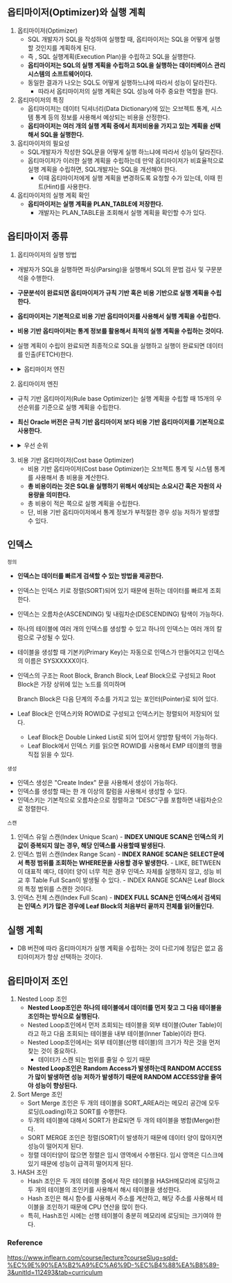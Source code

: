 ## 옵티마이저(Optimizer)와 실행 계획
1. 옵티마이저(Optimizer)
   - SQL 개발자가 SQL을 작성하여 실행할 때, 옵티마이저는 SQL을 어떻게 실행할 것인지를 계획하게 된다.
   - 즉 , SQL 실행계획(Execution Plan)을 수립하고 SQL을 실행한다.
   - **옵티마이저는 SQL의 실행 계획을 수립하고 SQL을 실행하는 데이터베이스 관리 시스템의 소프트웨어이다.**
   - 동일한 결과가 나오는 SQL도 어떻게 실행하느냐에 따라서 성능이 달라진다.
     - 따라서 옵티마이저의 실행 계획은 SQL 성능에 아주 중요한 역할을 한다.
2. 옵티마이저의 특징
   - 옵티마이저는 데이터 딕셔너리(Data Dictionary)에 있는 오브젝트 통계, 시스템 통계 등의 정보를 사용해서 예상되는 비용을 산정한다. 
   - **옵티마이저는 여러 개의 실행 계획 중에서 최저비용을 가지고 있는 계획을 선택해서 SQL을 실행한다.**
3. 옵티마이저의 필요성
   - SQL개발자가 작성한 SQL문을 어떻게 실행 하느냐에 따라서 성능이 달라진다.
   - 옵티마이저가 이러한 실행 계획을 수립하는데 만약 옵티마이저가 비효율적으로 실행 계획을 수립하면, SQL개발자는 SQL을 개선해야 한다.
     - 이때 옵티마이저에게 실행 계획을 변경하도록 요청할 수가 있는데, 이때 힌트(Hint)를 사용한다. 
4. 옵티마이저의 실행 계획 확인
   - **옵티마이저는 실행 계획을 PLAN_TABLE에 저장한다.**
     - 개발자는 PLAN_TABLE을 조회해서 실행 계획을 확인할 수가 있다.
     
## 옵티마이저 종류
1. 옵티마이저의 실행 방법
  - 개발자가 SQL을 실행하면 파싱(Parsing)을 실행해서 SQL의 문법 검사 및 구문분석을 수행한다.
  - **구문분석이 완료되면 옵티마이저가 규칙 기반 혹은 비용 기반으로 실행 계획을 수립한다.**
  - **옵티마이저는 기본적으로 비용 기반 옵티마이저를 사용해서 실행 계획을 수립한다.**
  - **비용 기반 옵티마이저는 통계 정보를 활용해서 최적의 실행 계획을 수립하는 것이다.**
  - 실행 계획이 수립이 완료되면 최종적으로 SQL을 실행하고 실행이 완료되면 데이터를 인출(FETCH)한다.
  - <details>
    <summary>옵티마이저 엔진</summary>
    <div>

      | 옵티마이저 | 설명|
      | :--: | :--: |
      | Query Transformer | SQL문을 효율적으로 수행하기 위해서 옵티마이저가 변환한다. <br> SQL이 변환되어도 그 결과는 동일하다. |
      | Estimator | 통계정보를 사용해서 SQL 실행비용을 계산한다. <br> 총 비용은 최적의 실행 계획을 수립하기 위해서이다. |
      | Plan Generator | SQL을 실행할 실행 계획을 수립한다. |

    </div>
    </details>
2. 옵티마이저 엔진
  - 규칙 기반 옵티마이저(Rule base Optimizer)는 실행 계획을 수립할 때 15개의 우선순위를 기준으로 실행 계획을 수립한다.
  - **최신 Oracle 버전은 규칙 기반 옵티마이저 보다 비용 기반 옵티마이저를 기본적으로 사용한다.**
  - <details>
    <summary>우선 순위</summary>
    <div>

      | 우선 순위 | 설명|
      | :--: | :--: |
      | 1 | ROWID를 사용한 단일 행인 경우|
      | 2 | 클러스터 조인에 의한 단일 행인 경우 | 
      | 3 | 유일하거나 기본키(Primary Key)를 가진 해시 클러스터 키에 의한 단일 행인 경우 | 
      | 4 | 유일하거나 기본키(Primary Key)에 의한 단일 행인 경우 |
      | 5 | 클러스터 조인인 경우 |
      | 6 | 해시 클러스터 조인인 경우 |
      | 7 | 인덱스 클러스터 키인 경우 |
      | 8 | 복합 칼럼 인덱스인 경우 |
      | 9 | 단일 칼럼 인덱스인 경우 | 
      | 10 | 인덱스가 구성된 칼럼에서 제한된 범위를 검색하는 경우 |
      | 11 | 인덱스가 구성된 칼럼에서 무제한 범위를 검색하는 경우 |
      | 12 | 정렬-병합(Sort-Merge) 조인인 경우 |
      | 13 | 인덱스가 구성된 칼럼에서 Max 혹은 MIN을 구하는 경우 |
      | 14 | 인덱스가 구성된 칼럼에서 Order By를 실행하는 경우 |
      | 15 | 전체 테이블을 스캔(Full Table Scan)하는 경우 |
      
    </div>
    </details>
3. 비용 기반 옵티마이저(Cost base Optimizer)
   - 비용 기반 옵티마이저(Cost base Optimizer)는 오브젝트 통계 및 시스템 통계를 사용해서 총 비용을 계산한다.
   - **총 비용이라는 것은 SQL을 실행하기 위해서 예상되는 소요시간 혹은 자원의 사용량을 의미한다.**
   - 총 비용이 적은 쪽으로 실행 계획을 수립한다.
   - 단, 비용 기반 옵티마이저에서 통계 정보가 부적절한 경우 성능 저하가 발생할 수 있다.

## 인덱스
`정의`
   - **인덱스는 데이터를 빠르게 검색할 수 있는 방법을 제공한다.**
   - 인덱스는 인덱스 키로 정렬(SORT)되어 있기 때문에 원하는 데이터를 빠르게 조회한다. 
   - 인덱스는 오름차순(ASCENDING) 및 내림차순(DESCENDING) 탐색이 가능하다.
   - 하나의 테이블에 여러 개의 인덱스를 생성할 수 있고 하나의 인덱스는 여러 개의 칼럼으로 구성될 수 있다.
   - 테이블을 생성할 때 기본키(Primary Key)는 자동으로 인덱스가 만들어지고 인덱스의 이름은 SYSXXXXX이다.
   - 인덱스의 구조는 Root Block, Branch Block, Leaf Block으로 구성되고 Root Block은 가장 상위에 있는 노드를 의미하며

     Branch Block은 다음 단계의 주소를 가지고 있는 포인터(Pointer)로 되어 있다.
   - Leaf Block은 인덱스키와 ROWID로 구성되고 인덱스키는 정렬되어 저장되어 있다.
     - Leaf Block은 Double Linked List로 되어 있어서 양방향 탐색이 가능하다.
     - Leaf Block에서 인덱스 키를 읽으면 ROWID를 사용해서 EMP 테이블의 행을 직접 읽을 수 있다.

`생성`
  - 인덱스 생성은 "Create Index" 문을 사용해서 생성이 가능하다.
  - 인덱스를 생성할 때는 한 개 이상의 칼럼을 사용해서 생성할 수 있다.
  - 인덱스키는 기본적으로 오름차순으로 정렬하고 "DESC"구를 포함하면 내림차순으로 정렬한다.

`스캔`
   1. 인덱스 유일 스캔(Index Unique Scan)
     - **INDEX UNIQUE SCAN은 인덱스의 키 값이 중복되지 않는 경우, 해당 인덱스를 사용할때 발생된다.**
   2. 인덱스 범위 스캔(Index Range Scan)
     - **INDEX RANGE SCAN은 SELECT문에서 특정 범위를 조회하는 WHERE문을 사용할 경우 발생한다.**
     - LIKE, BETWEEN이 대표적 예다, 데이터 양이 너무 적은 경우 인덱스 자체를 실행하지 않고, 성능 비교 후 Table Full Scan이 발생될 수 있다.
     - INDEX RANGE SCAN은 Leaf Block의 특정 범위를 스캔한 것이다.
   3. 인덱스 전체 스캔(Index Full Scan)
     - **INDEX FULL SCAN은 인덱스에서 검색되는 인덱스 키가 많은 경우에 Leaf Block의 처음부터 끝까지 전체를 읽어들인다.**
 
## 실행 계획
  - DB 버전에 따라 옵티마이저가 실행 계획을 수립하는 것이 다르기에 정답은 없고 옵티아미저가 항상 선택하는 것이다.

## 옵티마이저 조인
1. Nested Loop 조인
   - **Nested Loop조인은 하나의 테이블에서 데이터를 먼저 찾고 그 다음 테이블을 조인하는 방식으로 실행된다.**
   - Nested Loop조인에서 먼저 조회되는 테이블을 외부 테이블(Outer Table)이라고 하고 다음 조회되는 테이블을 내부 테이블(Inner Table)이라 한다.
   - Nested Loop조인에서는 외부 테이블(선행 테이블)의 크기가 작은 것을 먼저 찾는 것이 중요하다. 
     - 데이터가 스캔 되는 범위를 줄일 수 있기 때문 
   - **Nested Loop조인은 Random Access가 발생하는데 RANDOM ACCESS가 많이 발생하면 성능 저하가 발생하기 때문에 RANDOM ACCESS양을 줄여야 성능이 향상된다.**
2. Sort Merge 조인
   - Sort Merge 조인은 두 개의 테이블을 SORT_AREA라는 메모리 공간에 모두 로딩(Loading)하고 SORT를 수행한다.
   - 두개의 테이블에 대해서 SORT가 완료되면 두 개의 테이블을 병합(Merge)한다.
   - SORT MERGE 조인은 정렬(SORT)이 발생하기 때문에 데이터 양이 많아지면 성능이 떨어지게 된다.
   - 정렬 데이터양이 많으면 정렬은 임시 영역에서 수행된다. 임시 영역은 디스크에 있기 때문에 성능이 급격히 떨어지게 된다.
3. HASH 조인
   - Hash 조인은 두 개의 테이블 중에서 작은 테이블을 HASH메모리에 로딩하고 두 개의 테이블의 조인키를 사용해서 해시 테이블을 생성한다.
   - Hash 조인은 해시 함수를 사용해서 주소를 계산하고, 해당 주소를 사용해서 테이블을 조인하기 때문에 CPU 연산을 많이 한다.
   - 특히, Hash조인 시에는 선행 테이블이 충분히 메모리에 로딩되는 크기여야 한다.

### Reference
<https://www.inflearn.com/course/lecture?courseSlug=sqld-%EC%9E%90%EA%B2%A9%EC%A6%9D-%EC%B4%88%EA%B8%89-3&unitId=112493&tab=curriculum> 
